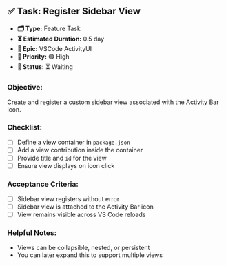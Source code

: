 ## ✅ Task: Register Sidebar View

- **🗂 Type:** Feature Task  
- **⏳ Estimated Duration:** 0.5 day  
- **🎯 Epic:** VSCode ActivityUI  
- **🚦 Priority:** 🟢 High  
- **📍 Status:** ⏳ Waiting

### Objective:  
Create and register a custom sidebar view associated with the Activity Bar icon.

### Checklist:
- [ ] Define a view container in `package.json`  
- [ ] Add a view contribution inside the container  
- [ ] Provide title and `id` for the view  
- [ ] Ensure view displays on icon click  

### Acceptance Criteria:
- [ ] Sidebar view registers without error  
- [ ] Sidebar view is attached to the Activity Bar icon  
- [ ] View remains visible across VS Code reloads  

### Helpful Notes:
- Views can be collapsible, nested, or persistent  
- You can later expand this to support multiple views